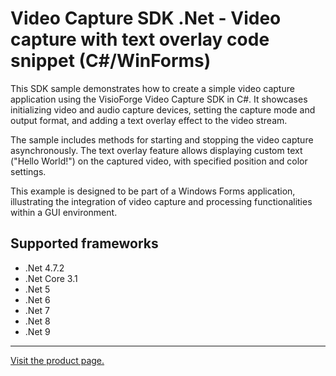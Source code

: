 ﻿# Video Capture SDK .Net - Video capture with text overlay code snippet (C#/WinForms)

This SDK sample demonstrates how to create a simple video capture application using the VisioForge Video Capture SDK in C#. It showcases initializing video and audio capture devices, setting the capture mode and output format, and adding a text overlay effect to the video stream.

The sample includes methods for starting and stopping the video capture asynchronously. The text overlay feature allows displaying custom text ("Hello World!") on the captured video, with specified position and color settings.

This example is designed to be part of a Windows Forms application, illustrating the integration of video capture and processing functionalities within a GUI environment.

## Supported frameworks

* .Net 4.7.2
* .Net Core 3.1
* .Net 5
* .Net 6
* .Net 7
* .Net 8
* .Net 9

---

[Visit the product page.](https://www.visioforge.com/video-capture-sdk-net)
